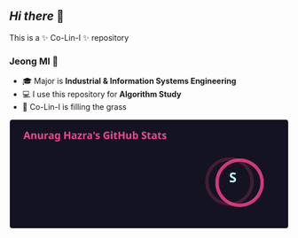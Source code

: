 ## _Hi there_ 👋

This is a ✨ Co-Lin-I ✨  repository

### Jeong MI 🐶
- 🎓  Major is **Industrial & Information Systems Engineering**
- 💻  I use this repository for **Algorithm Study**
- 🌱 Co-Lin-I is filling the grass



![Jeongmi's GitHub stats](md-images/api)
